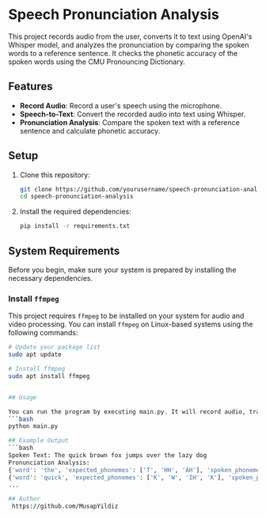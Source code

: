 # Speech Pronunciation Analysis

This project records audio from the user, converts it to text using OpenAI's Whisper model, and analyzes the pronunciation by comparing the spoken words to a reference sentence. It checks the phonetic accuracy of the spoken words using the CMU Pronouncing Dictionary.

## Features

- **Record Audio**: Record a user's speech using the microphone.
- **Speech-to-Text**: Convert the recorded audio into text using Whisper.
- **Pronunciation Analysis**: Compare the spoken text with a reference sentence and calculate phonetic accuracy.

## Setup

1. Clone this repository:
   ```bash
   git clone https://github.com/yourusername/speech-pronunciation-analysis.git
   cd speech-pronunciation-analysis
2. Install the required dependencies:
   ```bash
   pip install -r requirements.txt
   
## System Requirements

Before you begin, make sure your system is prepared by installing the necessary dependencies.

### Install `ffmpeg`

This project requires `ffmpeg` to be installed on your system for audio and video processing. You can install `ffmpeg` on Linux-based systems using the following commands:

   ```bash
   # Update your package list
   sudo apt update

   # Install ffmpeg
   sudo apt install ffmpeg
   
   
## Usage

You can run the program by executing main.py. It will record audio, transcribe it to text, and analyze the pronunciation against the reference sentence.
   ```bash
   python main.py
   
## Example Output
   ```bash
   Spoken Text: The quick brown fox jumps over the lazy dog
Pronunciation Analysis:
{'word': 'the', 'expected_phonemes': ['T', 'HH', 'AH'], 'spoken_phonemes': ['T', 'HH', 'AH'], 'accuracy': 100.0}
{'word': 'quick', 'expected_phonemes': ['K', 'W', 'IH', 'K'], 'spoken_phonemes': ['K', 'W', 'IH', 'K'], 'accuracy': 100.0}
...

## Author
	https://github.com/MusapYildiz

